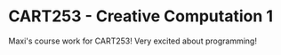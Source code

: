 # CART253 - Creative Computation 1

Maxi's course work for CART253!
Very excited about programming!
